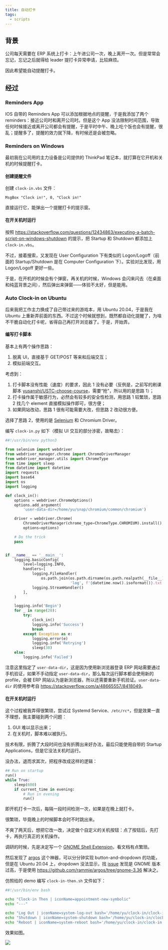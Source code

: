 ```yaml
---
title: 自动打卡
tags:
  - scripts
---
```


## 背景

公司每天需要在 ERP 系统上打卡：上午进公司一次，晚上离开一次。但是常常会忘记，忘记之后就得给 leader 提打卡异常申请，比较麻烦。

因此希望能自动提醒打卡。

## 经过

### Reminders App

IOS 自带的 Reminders App 可以添加根据地点的提醒，于是我添加了两个 reminders：接近公司时和离开公司时。但是这个 App 没法限制时间范围，导致任何时候接近或离开公司都会有提醒，于是平时中午、晚上吃个饭也会有提醒，很乱；提醒多了，提醒的效力就下降，有时候还是会被忽略。

### Reminders on Windows

最初我在公司用的主力设备是公司提供的 ThinkPad 笔记本，就打算在它开机和关机的时候提醒打卡。

#### 创建提醒文件

创建 `clock-in.vbs` 文件：

```vbscript
MsgBox "Clock in!", 0, "Clock in!"
```

直接运行它，能弹出一个提醒打卡的提示窗。

#### 在开关机时运行

按照 <https://stackoverflow.com/questions/12434863/executing-a-batch-script-on-windows-shutdown> 的提示，把 Startup 和 Shutdown 都添加上 `clock-in.vbs`。

不过，接着搜索，又发现在 User Configuration 下有类似的 Logon/Logoff（前面的 Startup/Shutdown 是在 Computer Configuration 下）。实验对比发现，用 Logon/Logoff 更好一些。

于是，在开机的时候会有个弹窗，再关机的时候，Windows 会闪来闪去（在桌面和纯蓝背景之间），然后弹出来弹窗——体验不太好，但是能用。

### Auto Clock-in on Ubuntu

后来我把工作主力换成了自己带过来的游戏本，用 Ubuntu 20.04，于是我在 Ubuntu 上重新弄前面的东西。不过这个时候就想到，既然都自动化提醒了，为啥不干脆自动化打卡呢，省得自己再打开浏览器了。于是，开始弄。

#### 编写打卡脚本

基本上有两个操作思路：

1. 脱离 UI，直接基于 GET/POST 等来和后端交互；
2. 模拟前端交互。

考虑到：

1. 打卡脚本没有性能（速度）的要求，因此 1 没有必要（反例是，之前写的刷课脚本 [yusanshi/USTC-choose-course](https://github.com/yusanshi/USTC-choose-course)，需要“抢”，所以用的是思路 1）；
2. 打卡操作属于敏感行为，必然会有较多的安全性检测，用思路 1 较繁琐，思路 2 找几个 element 直接模拟操作即可，很方便；
3. 如果网站改动，思路 1 很有可能需要大改，但思路 2 改动很方便。

选择了思路 2，使用的是 [Selenium](https://github.com/SeleniumHQ/selenium/) 和 Chromium Driver。

编写 `clock-in.py` 如下（模拟 UI 交互的部分涉密，故略去）：

```python
##!/usr/bin/env python3

from selenium import webdriver
from webdriver_manager.chrome import ChromeDriverManager
from webdriver_manager.utils import ChromeType
from time import sleep
from datetime import datetime
import requests
import base64
import os
import logging

def clock_in():
    options = webdriver.ChromeOptions()
    options.add_argument(
        'user-data-dir=/home/yu/snap/chromium/common/chromium')

    driver = webdriver.Chrome(
        ChromeDriverManager(chrome_type=ChromeType.CHROMIUM).install(),
        options=options)

    # Do the trick
    pass


if __name__ == '__main__':
    logging.basicConfig(
        level=logging.INFO,
        handlers=[
            logging.FileHandler(
                os.path.join(os.path.dirname(os.path.realpath(__file__)),
                             'log', f'{datetime.now().isoformat()}.txt')),
            logging.StreamHandler()
        ],
    )

    logging.info('Begin')
    for _ in range(20):
        try:
            clock_in()
            logging.info('Success')
            break
        except Exception as e:
            logging.error(e)
            logging.info('Retrying')
            sleep(30)
    else:
        logging.info('Failed')
```

注意这里指定了 `user-data-dir`，这是因为使用新浏览器登录 ERP 网站需要通过手机验证，如果不手动指定 `user-data-dir`，那么每次运行脚本都会使用新的 profile，会被 ERP 网站认为是新浏览器，所以还需要重新手机验证。`user-data-dir` 的使用参考自 <https://stackoverflow.com/a/48665557/8418049>。

#### 在开关机时运行

这个过程被我弄得很繁琐，尝试过 Systemd Service、`/etc/rc*`，但是效果一直不理想，我主要碰到两个问题：

1. GUI 难以显示出来；
2. 在关机时，脚本难以被执行。

技术有限，折腾了大段时间也没有折腾出来好办法，最后只能使用自带的 Startup Applications，但是它没法关机时运行。

没办法，退而求其次，把程序改成这样的逻辑：

```python
## Run on startup
run()
while True:
    sleep(600)
    if current_time in evening:
        # Run in evening
        run()
```

即开机打卡一次后，每隔一段时间检测一次，如果是在晚上就打卡。

很繁琐，毕竟晚上的时候脚本会时不时跳出来。

不爽了两天后，想把它改一改，决定做个自定义的关机按钮：点了按钮后，先打卡，再执行真正的关机操作。

调研的时候，先是决定写一个 [GNOME Shell Extension](https://extensions.gnome.org/)，看文档有点繁琐。

然后发现了 [argos](https://github.com/p-e-w/argos) 这个神器，可以分分钟实现 button-and-dropdown 的功能，但是在 Ubuntu 20.04 上，dropdown 没法显示，找 [issue](https://github.com/p-e-w/argos/issues/120) 发现是 GNOME 版本过高，于是使用 https://github.com/rammie/argos/tree/gnome-3.36 解决之。

仿照给的 demo 编写 `clock-in-then.sh` 文件如下：

```bash
##!/usr/bin/env bash

echo "Clock-in Then | iconName=appointment-new-symbolic"
echo "---"

echo "Log Out | iconName=system-log-out bash='/home/yu/clock-in/clock-in.py && gnome-session-quit --logout --no-prompt'"
echo "Shutdown | iconName=system-shutdown bash='/home/yu/clock-in/clock-in.py && shutdown -h now'"
echo "Reboot | iconName=system-reboot bash='/home/yu/clock-in/clock-in.py && reboot'"
```

效果如图。

![](https://img.yusanshi.com/upload/20210222173833485490.png)
